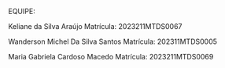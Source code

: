 EQUIPE: 

Keliane da Silva Araújo
Matrícula: 2023211MTDS0067

Wanderson Michel Da Silva Santos
Matrícula: 202311MTDS0005

Maria Gabriela Cardoso Macedo
Matrícula: 2023211MTDS0069
